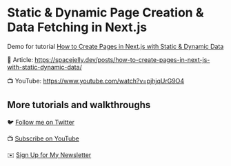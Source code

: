 # Static & Dynamic Page Creation & Data Fetching in Next.js

Demo for tutorial [How to Create Pages in Next.js with Static & Dynamic Data](https://www.youtube.com/watch?v=pjhjqUrG9O4)

📝 Article: https://spacejelly.dev/posts/how-to-create-pages-in-next-js-with-static-dynamic-data/

📺 YouTube: https://www.youtube.com/watch?v=pjhjqUrG9O4

## More tutorials and walkthroughs

🐦 [Follow me on Twitter](https://twitter.com/colbyfayock)

📺 [Subscribe on YouTube](https://www.youtube.com/colbyfayock)

✉️ [Sign Up for My Newsletter](https://colbyfayock.com/newsletter)
